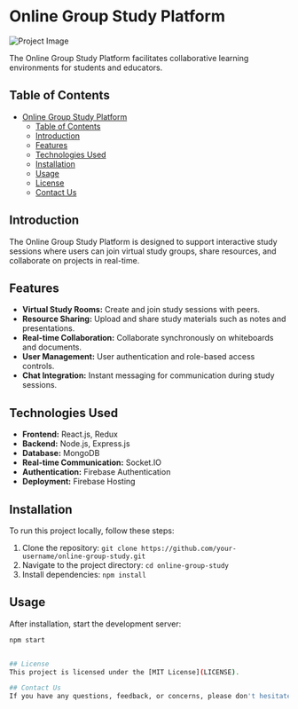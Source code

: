 # Online Group Study Platform

![Project Image](https://example.com/project-image.png)

The Online Group Study Platform facilitates collaborative learning environments for students and educators.

## Table of Contents

- [Online Group Study Platform](#online-group-study-platform)
  - [Table of Contents](#table-of-contents)
  - [Introduction](#introduction)
  - [Features](#features)
  - [Technologies Used](#technologies-used)
  - [Installation](#installation)
  - [Usage](#usage)
  - [License](#license)
  - [Contact Us](#contact-us)

## Introduction

The Online Group Study Platform is designed to support interactive study sessions where users can join virtual study groups, share resources, and collaborate on projects in real-time.

## Features

- **Virtual Study Rooms:** Create and join study sessions with peers.
- **Resource Sharing:** Upload and share study materials such as notes and presentations.
- **Real-time Collaboration:** Collaborate synchronously on whiteboards and documents.
- **User Management:** User authentication and role-based access controls.
- **Chat Integration:** Instant messaging for communication during study sessions.

## Technologies Used

- **Frontend:** React.js, Redux
- **Backend:** Node.js, Express.js
- **Database:** MongoDB
- **Real-time Communication:** Socket.IO
- **Authentication:** Firebase Authentication
- **Deployment:** Firebase Hosting

## Installation

To run this project locally, follow these steps:

1. Clone the repository: `git clone https://github.com/your-username/online-group-study.git`
2. Navigate to the project directory: `cd online-group-study`
3. Install dependencies: `npm install`

## Usage

After installation, start the development server:

```bash
npm start


## License
This project is licensed under the [MIT License](LICENSE).

## Contact Us
If you have any questions, feedback, or concerns, please don't hesitate to contact us at [jewelmia2330@gmail.com](jewelmia2330@gmail.com).

